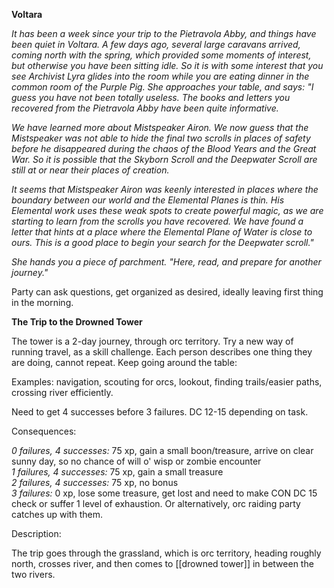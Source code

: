 **Voltara**
 
_It has been a week since your trip to the Pietravola Abby, and things have been quiet in Voltara. A few days ago, several large caravans arrived, coming north with the spring, which provided some moments of interest, but otherwise you have been sitting idle. So it is with some interest that you see Archivist Lyra glides into the room while you are eating dinner in the common room of the Purple Pig. She approaches your table, and says: "I guess you have not been totally useless. The books and letters you recovered from the Pietravola Abby have been quite informative._
 
_We have learned more about Mistspeaker Airon. We now guess that the Mistspeaker was not able to hide the final two scrolls in places of safety before he disappeared during the chaos of the Blood Years and the Great War. So it is possible that the Skyborn Scroll and the Deepwater Scroll are still at or near their places of creation._
 
_It seems that Mistspeaker Airon was keenly interested in places where the boundary between our world and the Elemental Planes is thin. His Elemental work uses these weak spots to create powerful magic, as we are starting to learn from the scrolls you have recovered. We have found a letter that hints at a place where the Elemental Plane of Water is close to ours. This is a good place to begin your search for the Deepwater scroll."_
 
_She hands you a piece of parchment. "Here, read, and prepare for another journey."_
   

Party can ask questions, get organized as desired, ideally leaving first thing in the morning.
 
**The Trip to the Drowned Tower**
 
The tower is a 2-day journey, through orc territory. Try a new way of running travel, as a skill challenge. Each person describes one thing they are doing, cannot repeat. Keep going around the table:
 
Examples: navigation, scouting for orcs, lookout, finding trails/easier paths, crossing river efficiently.
 
Need to get 4 successes before 3 failures. DC 12-15 depending on task.
 
Consequences:
 
_0 failures, 4 successes:_ 75 xp, gain a small boon/treasure, arrive on clear sunny day, so no chance of will o' wisp or zombie encounter  
_1 failures, 4 successes:_ 75 xp, gain a small treasure  
_2 failures, 4 successes:_ 75 xp, no bonus  
_3 failures:_ 0 xp, lose some treasure, get lost and need to make CON DC 15 check or suffer 1 level of exhaustion. Or alternatively, orc raiding party catches up with them.
 
Description:
 
The trip goes through the grassland, which is orc territory, heading roughly north, crosses river, and then comes to [[drowned tower]] in between the two rivers.